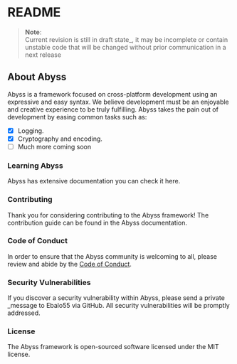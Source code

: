 # README

> **Note**:\
> Current revision is still in draft state\_, it may be incomplete or contain unstable code that will be changed without prior communication in a next release

## About Abyss

Abyss is a framework focused on cross-platform development using an expressive and easy syntax. We believe development must be an enjoyable and creative experience to be truly fulfilling. Abyss takes the pain out of development by easing common tasks such as:

* [x] Logging.
* [x] Cryptography and encoding.
* [ ] Much more coming soon

### Learning Abyss

Abyss has extensive documentation you can check it here.

### Contributing

Thank you for considering contributing to the Abyss framework! The contribution guide can be found in the Abyss documentation.

### Code of Conduct

In order to ensure that the Abyss community is welcoming to all, please review and abide by the [Code of Conduct](./).

### Security Vulnerabilities

If you discover a security vulnerability within Abyss, please send a private \_message to Ebalo55 via GitHub. All security vulnerabilities will be promptly addressed.

### License

The Abyss framework is open-sourced software licensed under the MIT license.
